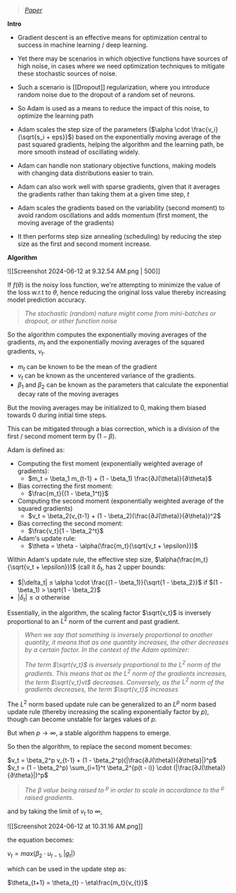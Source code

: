 
> *[Paper](https://arxiv.org/pdf/1412.6980)*

**Intro**

- Gradient descent is an effective means for optimization central to success in machine learning / deep learning. 
- Yet there may be scenarios in which objective functions have sources of high noise, in cases where we need optimization techniques to mitigate these stochastic sources of noise.
- Such a scenario is [[Dropout]] regularization, where you introduce random noise due to the dropout of a random set of neurons.

- So Adam is used as a means to reduce the impact of this noise, to optimize the learning path
- Adam scales the step size of the parameters ($\alpha \cdot \frac{v_i}{\sqrt{s_i + eps}}$) based on the exponentially moving average of the past squared gradients, helping the algorithm and the learning path, be more smooth instead of oscillating widely.

- Adam can handle non stationary objective functions, making models with changing data distributions easier to train.
- Adam can also work well with sparse gradients, given that it averages the gradients rather than taking them at a given time step, $t$
- Adam scales the gradients based on the variability (second moment) to avoid random oscillations and adds momentum (first moment, the moving average of the gradients)
- It then performs step size annealing (scheduling) by reducing the step size as the first and second moment increase.

**Algorithm**

![[Screenshot 2024-06-12 at 9.32.54 AM.png | 500]]

If $f(\theta)$ is the noisy loss function, we're attempting to minimize the value of the loss w.r.t to $\theta$, hence reducing the original loss value thereby increasing model prediction accuracy.

> _The stochastic (random) nature might come from mini-batches or dropout, or other function noise_

So the algorithm computes the exponentially moving averages of the gradients, $m_t$ and the exponentially moving averages of the squared gradients, $v_t$.

- $m_t$ can be known to be the mean of the gradient
- $v_t$ can be known as the uncentered variance of the gradients.
- $\beta_1$ and $\beta_2$ can be known as the parameters that calculate the exponential decay rate of the moving averages

But the moving averages may be initialized to $0$, making them biased towards $0$ during initial time steps.

This can be mitigated through a bias correction, which is a division of the first / second moment term by $(1 - \beta)$.

Adam is defined as:

- Computing the first moment (exponentially weighted average of gradients): 
	- $m_t = \beta_1 m_{t-1} + (1 - \beta_1) \frac{∂J(\theta)}{∂\theta}$
- Bias correcting the first moment: 
	- $\frac{m_t}{(1 - \beta_1^t)}$
- Computing the second moment (exponentially weighted average of the squared gradients)
	- $v_t = \beta_2(v_{t-1} + (1 - \beta_2)(\frac{∂J(\theta)}{∂\theta})^2$
- Bias correcting the second moment:
	- $\frac{v_t}{1 - \beta_2^t}$
- Adam's update rule:
	- $\theta = \theta - \alpha(\frac{m_t}{\sqrt{v_t + \epsilon}})$

Within Adam's update rule, the effective step size, $\alpha(\frac{m_t}{\sqrt{v_t + \epsilon}})$ (call it $\delta_t$, has 2 upper bounds:

- $|\delta_t| ≤ \alpha \cdot \frac{(1 - \beta_1)}{\sqrt{1 - \beta_2}}$ if $(1 - \beta_1) > \sqrt{1 - \beta_2}$
- $|\delta_t| ≤ \alpha$ otherwise

Essentially, in the algorithm, the scaling factor $\sqrt{v_t}$ is inversely proportional to an $L^2$ norm of the current and past gradient.

> *When we say that something is inversely proportional to another quantity, it means that as one quantity increases, the other decreases by a certain factor. In the context of the Adam optimizer:*
> 
> *The term $\sqrt{v_t}$​​ is inversely proportional to the $L^2$ norm of the gradients.*
> *This means that as the $L^2$ norm of the gradients increases, the term $\sqrt{v_t}vt$ decreases.*
> *Conversely, as the $L^2$ norm of the gradients decreases, the term $\sqrt{v_t}$ increases*

The $L^2$ norm based update rule can be generalized to an $L^p$ norm based update rule (thereby increasing the scaling exponentially factor by $p$), though can become unstable for larges values of $p$.

But when $p \rightarrow \infty$, a stable algorithm happens to emerge.

So then the algorithm, to replace the second moment becomes:

$v_t = \beta_2^p v_{t-1} + (1 - \beta_2^p)(|\frac{∂J(\theta)}{∂\theta}|)^p$
$v_t = (1 - \beta_2^p) \sum_{i=1}^t \beta_2^{p(t - i)} \cdot (|\frac{∂J(\theta)}{∂\theta}|)^p$

> *The $\beta$ value being raised to $^p$ in order to scale in accordance to the $^p$ raised gradients.*

and by taking the limit of $v_t$ to $\infty$,

![[Screenshot 2024-06-12 at 10.31.16 AM.png]]

the equation becomes:

$v_t = max(\beta_2 \cdot u_{t - 1 }, |g_t|)$

which can be used in the update step as:

$\theta_{t+1} = \theta_{t} - \eta\frac{m_t}{v_{t}}$